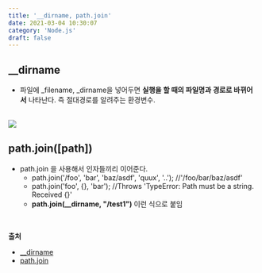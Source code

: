 ```yaml
---
title: '__dirname, path.join'
date: 2021-03-04 10:30:07
category: 'Node.js'
draft: false
---
```

<p>

## __dirname

- 파일에 _filename, _dirname을 넣어두면 **실행을 할 때의 파일명과 경로로 바뀌어서** 나타난다. 즉 절대경로를 알려주는 환경변수.
  
<br />
<img src = "https://user-images.githubusercontent.com/60782131/109975077-961ea580-7d3d-11eb-9bb4-57be20a4a92d.png">

## path.join([path])

- path.join 을 사용해서 인자들끼리 이어준다.
  - path.join('/foo', 'bar', 'baz/asdf', 'quux', '..');  //'/foo/bar/baz/asdf'
  - path.join('foo', {}, 'bar'); //Throws 'TypeError: Path must be a string. Received {}'
  - **path.join(__dirname, "/test1")** 이런 식으로 붙임

<br />

**출처**
- [__dirname](https://nodejs.org/docs/latest/api/modules.html#modules_dirname)
- [path.join](https://nodejs.org/api/path.html#path_path_join_paths)


</p>
